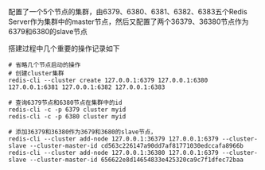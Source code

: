 配置了一个5个节点的集群，由6379、6380、6381、6382、6383五个Redis Server作为集群中的master节点，然后又配置了两个36379、36380节点作为6379和6380的slave节点

搭建过程中几个重要的操作记录如下

```
# 省略几个节点启动的操作
# 创建cluster集群
redis-cli --cluster create 127.0.0.1:6379 127.0.0.1:6380 127.0.0.1:6381 127.0.0.1:6382 127.0.0.1:6383

# 查询6379节点和6380节点在集群中的id
redis-cli -c -p 6379 cluster myid
redis-cli -c -p 6380 cluster myid

# 添加36379和36380作为3679和3680的slave节点，
redis-cli --cluster add-node 127.0.0.1:36379 127.0.0.1:6379 --cluster-slave --cluster-master-id cd563c226147a90dd7af81771030edccafa8966b
redis-cli --cluster add-node 127.0.0.1:36380 127.0.0.1:6379 --cluster-slave --cluster-master-id 656622e8d14654833e425320ca9c7f1dfec72baa
```


